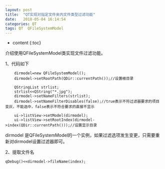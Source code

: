 ```yaml
---
layout: post
title:  "QT实现对指定文件夹内文件类型过滤功能"
date:   2018-05-04 16:14:54
categories: QT
tags: QT  QFileSystemModel
---
```

* content
{:toc}

介绍使用QFileSystemModel类实现文件过滤功能。



1、代码如下
``` 
    dirmodel=new QFileSystemModel();  
    dirmodel->setRootPath(QDir::currentPath());//设置根目录  
    
    QStringList strlist;  
    strlist<<QString("*.jpg");  
    dirmodel->setNameFilters(strlist);  
    dirmodel->setNameFilterDisables(false);//true表示不符过滤器要求的项目变灰，不能选中，false表示不符合要求的直接不显示  
    
    ui->listView->setModel(dirmodel);  
    ui->listView->setRootIndex(dirmodel->index(QDir::currentPath()));//设置显示目录
```
dirmodel 是QFileSystemModel的一个实例，如果过滤选项发生变更，只需要重新对dirmodel设置过滤器即可。

2、提取文件名
```
qDebug()<<dirmodel->fileName(index); 
```
